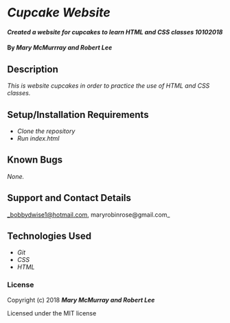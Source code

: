 # _Cupcake Website_

#### _Created a website for cupcakes to learn HTML and CSS classes 10102018_

#### By _**Mary McMurrray and Robert Lee**_

## Description

_This is website cupcakes in order to practice the use of HTML and CSS classes._

## Setup/Installation Requirements

* _Clone the repository_
* _Run index.html_

## Known Bugs

_None._

## Support and Contact Details

_bobbydwise1@hotmail.com, maryrobinrose@gmail.com_

## Technologies Used

* _Git_
* _CSS_
* _HTML_

### License

Copyright (c) 2018 **_Mary McMurray and Robert Lee_**

Licensed under the MIT license
